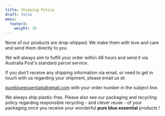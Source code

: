 ```yaml
---
title: Shipping Policy
draft: false
menu:
  footer2:
    weight: 30
---
```

None of our products are drop-shipped. We make them with love and care and send them directly to you.

We will always aim to fulfill your order within 48 hours and send it via Australia Post's standard parcel service.

If you don't receive any shipping information via email, or need to get in touch with us regarding your shipment, please email us at:

pureblueessentials@gmail.com     with your order number in the subject line.

We always ship plastic-free.  Please also see our packaging and recycling policy regarding responsible recycling - and clever reuse - of your packaging once you receive your wonderful  **pure blue essential** products !